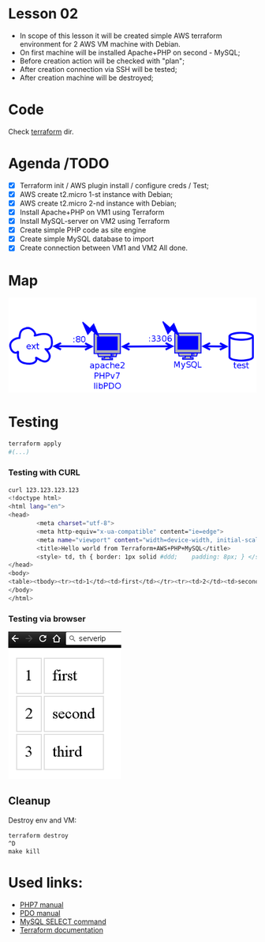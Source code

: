 # Lesson 02

- In scope of this lesson it will be created simple AWS terraform environment for 2 AWS VM machine with Debian.
- On first machine will be installed Apache+PHP on second - MySQL;
- Before creation action will be checked with "plan";
- After creation connection via SSH will be tested;
- After creation machine will be destroyed;

# Code

Check [terraform](https://github.com/mn3m0nic/terraform-exercises/tree/master/lesson02/terraform) dir.

# Agenda /TODO
- [X] Terraform init / AWS plugin install / configure creds / Test;
- [X] AWS create t2.micro 1-st instance with Debian;
- [X] AWS create t2.micro 2-nd instance with Debian;
- [X] Install Apache+PHP on VM1 using Terraform
- [X] Install MySQL-server on VM2 using Terraform
- [X] Create simple PHP code as site engine
- [X] Create simple MySQL database to import
- [X] Create connection between VM1 and VM2
All done.

# Map
![](https://github.com/mn3m0nic/terraform-exercises/blob/master/lesson02/docs/map.png?raw=true)

# Testing

```bash
terraform apply
#(...)
```


### Testing with CURL
```bash
curl 123.123.123.123
<!doctype html>
<html lang="en">
<head>
        <meta charset="utf-8">
        <meta http-equiv="x-ua-compatible" content="ie=edge">
        <meta name="viewport" content="width=device-width, initial-scale=1">
        <title>Hello world from Terraform+AWS+PHP+MySQL</title>
        <style> td, th { border: 1px solid #ddd;    padding: 8px; } </style>
</head>
<body>
<table><tbody><tr><td>1</td><td>first</td></tr><tr><td>2</td><td>second</td></tr><tr><td>3</td><td>third</td></tr></tbody></pre>
</body>
</html>
```
### Testing via browser

![](https://github.com/mn3m0nic/terraform-exercises/blob/master/lesson02/docs/test.png?raw=true)

## Cleanup

Destroy env and VM:

```
terraform destroy
^D
make kill
```

# Used links:

* [PHP7 manual](https://secure.php.net/manual/en/migration70.new-features.php)
* [PDO manual](https://secure.php.net/manual/en/book.pdo.php)
* [MySQL SELECT command](https://dev.mysql.com/doc/refman/5.7/en/select.html)
* [Terraform documentation](https://www.terraform.io/docs/providers/aws/)

